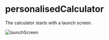 # personalisedCalculator

The calculator starts with a launch screen.

![launchScreen](larisabarbu.github.com/personalisedCalculator/img/launchScreen.png)
